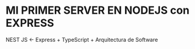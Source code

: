 # MI PRIMER SERVER EN NODEJS con EXPRESS


NEST JS <- Express + TypeScript + Arquitectura de Software